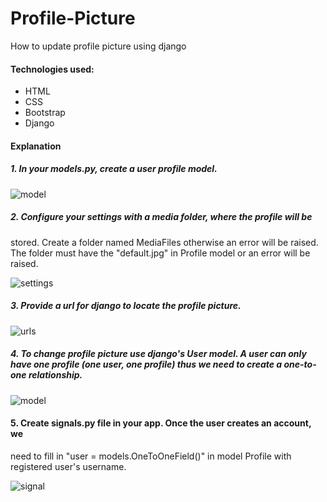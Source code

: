 # Profile-Picture
How to update profile picture using django

#### Technologies used:
  - HTML
  - CSS
  - Bootstrap
  - Django
  
 #### Explanation
 ##### 1. In your models.py, create a user profile model.

![model](https://user-images.githubusercontent.com/78599959/180754896-2ce1fe31-6a4a-40ac-8d68-262535ec812c.png)

 
 ##### 2. Configure your settings with a media folder, where the profile will be 
 stored. Create a folder named MediaFiles otherwise an error will be raised. The folder must have the "default.jpg"
 in Profile model or an error will be raised.

![settings](https://user-images.githubusercontent.com/78599959/180754922-b8d62205-e786-4b4a-8b17-47b0ec6fc973.png)

 ##### 3. Provide a url for django to locate the profile picture.
 
  ![urls](https://user-images.githubusercontent.com/78599959/180755528-57cd82af-ce5d-40b4-8036-bfe7001cbb48.png)

 ##### 4. To change profile picture use django's User model. A user can only have one profile (one user, one profile) thus we need to create a one-to-one relationship.
 
 
 ![model](https://user-images.githubusercontent.com/78599959/180755557-7febc44c-2bd2-4b24-bcca-7f5c49150370.png)

 #### 5. Create signals.py file in your app. Once the user creates an account, we 
 need to fill in "user = models.OneToOneField()" in model Profile with registered user's username.

![signal](https://user-images.githubusercontent.com/78599959/180755603-2eab5168-9cac-4491-a740-9a19e6be63d3.png)
